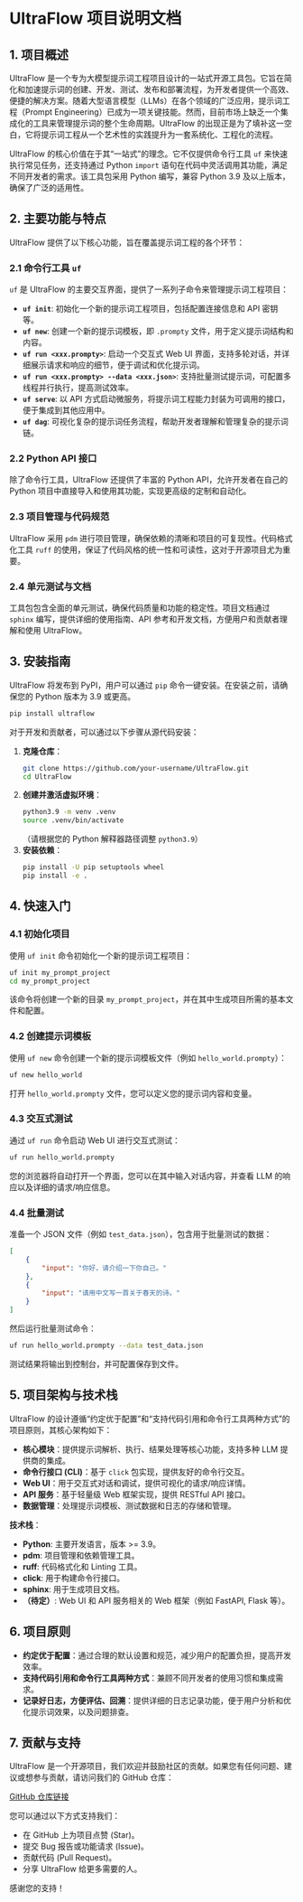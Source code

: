 # UltraFlow 项目说明文档

## 1. 项目概述

UltraFlow 是一个专为大模型提示词工程项目设计的一站式开源工具包。它旨在简化和加速提示词的创建、开发、测试、发布和部署流程，为开发者提供一个高效、便捷的解决方案。随着大型语言模型（LLMs）在各个领域的广泛应用，提示词工程（Prompt Engineering）已成为一项关键技能。然而，目前市场上缺乏一个集成化的工具来管理提示词的整个生命周期。UltraFlow 的出现正是为了填补这一空白，它将提示词工程从一个艺术性的实践提升为一套系统化、工程化的流程。

UltraFlow 的核心价值在于其“一站式”的理念。它不仅提供命令行工具 `uf` 来快速执行常见任务，还支持通过 Python `import` 语句在代码中灵活调用其功能，满足不同开发者的需求。该工具包采用 Python 编写，兼容 Python 3.9 及以上版本，确保了广泛的适用性。

## 2. 主要功能与特点

UltraFlow 提供了以下核心功能，旨在覆盖提示词工程的各个环节：

### 2.1 命令行工具 `uf`

`uf` 是 UltraFlow 的主要交互界面，提供了一系列子命令来管理提示词工程项目：

*   **`uf init`**: 初始化一个新的提示词工程项目，包括配置连接信息和 API 密钥等。
*   **`uf new`**: 创建一个新的提示词模板，即 `.prompty` 文件，用于定义提示词结构和内容。
*   **`uf run <xxx.prompty>`**: 启动一个交互式 Web UI 界面，支持多轮对话，并详细展示请求和响应的细节，便于调试和优化提示词。
*   **`uf run <xxx.prompty> --data <xxx.json>`**: 支持批量测试提示词，可配置多线程并行执行，提高测试效率。
*   **`uf serve`**: 以 API 方式启动微服务，将提示词工程能力封装为可调用的接口，便于集成到其他应用中。
*   **`uf dag`**: 可视化复杂的提示词任务流程，帮助开发者理解和管理复杂的提示词链。

### 2.2 Python API 接口

除了命令行工具，UltraFlow 还提供了丰富的 Python API，允许开发者在自己的 Python 项目中直接导入和使用其功能，实现更高级的定制和自动化。

### 2.3 项目管理与代码规范

UltraFlow 采用 `pdm` 进行项目管理，确保依赖的清晰和项目的可复现性。代码格式化工具 `ruff` 的使用，保证了代码风格的统一性和可读性，这对于开源项目尤为重要。

### 2.4 单元测试与文档

工具包包含全面的单元测试，确保代码质量和功能的稳定性。项目文档通过 `sphinx` 编写，提供详细的使用指南、API 参考和开发文档，方便用户和贡献者理解和使用 UltraFlow。

## 3. 安装指南

UltraFlow 将发布到 PyPI，用户可以通过 `pip` 命令一键安装。在安装之前，请确保您的 Python 版本为 3.9 或更高。

```bash
pip install ultraflow
```

对于开发和贡献者，可以通过以下步骤从源代码安装：

1.  **克隆仓库**：
    ```bash
    git clone https://github.com/your-username/UltraFlow.git
    cd UltraFlow
    ```
2.  **创建并激活虚拟环境**：
    ```bash
    python3.9 -m venv .venv
    source .venv/bin/activate
    ```
    （请根据您的 Python 解释器路径调整 `python3.9`）
3.  **安装依赖**：
    ```bash
    pip install -U pip setuptools wheel
    pip install -e .
    ```

## 4. 快速入门

### 4.1 初始化项目

使用 `uf init` 命令初始化一个新的提示词工程项目：

```bash
uf init my_prompt_project
cd my_prompt_project
```

该命令将创建一个新的目录 `my_prompt_project`，并在其中生成项目所需的基本文件和配置。

### 4.2 创建提示词模板

使用 `uf new` 命令创建一个新的提示词模板文件（例如 `hello_world.prompty`）：

```bash
uf new hello_world
```

打开 `hello_world.prompty` 文件，您可以定义您的提示词内容和变量。

### 4.3 交互式测试

通过 `uf run` 命令启动 Web UI 进行交互式测试：

```bash
uf run hello_world.prompty
```

您的浏览器将自动打开一个界面，您可以在其中输入对话内容，并查看 LLM 的响应以及详细的请求/响应信息。

### 4.4 批量测试

准备一个 JSON 文件（例如 `test_data.json`），包含用于批量测试的数据：

```json
[
    {
        "input": "你好，请介绍一下你自己。"
    },
    {
        "input": "请用中文写一首关于春天的诗。"
    }
]
```

然后运行批量测试命令：

```bash
uf run hello_world.prompty --data test_data.json
```

测试结果将输出到控制台，并可配置保存到文件。

## 5. 项目架构与技术栈

UltraFlow 的设计遵循“约定优于配置”和“支持代码引用和命令行工具两种方式”的项目原则，其核心架构如下：

*   **核心模块**：提供提示词解析、执行、结果处理等核心功能，支持多种 LLM 提供商的集成。
*   **命令行接口 (CLI)**：基于 `click` 包实现，提供友好的命令行交互。
*   **Web UI**：用于交互式对话和调试，提供可视化的请求/响应详情。
*   **API 服务**：基于轻量级 Web 框架实现，提供 RESTful API 接口。
*   **数据管理**：处理提示词模板、测试数据和日志的存储和管理。

**技术栈**：

*   **Python**: 主要开发语言，版本 >= 3.9。
*   **pdm**: 项目管理和依赖管理工具。
*   **ruff**: 代码格式化和 Linting 工具。
*   **click**: 用于构建命令行接口。
*   **sphinx**: 用于生成项目文档。
*   **（待定）**: Web UI 和 API 服务相关的 Web 框架（例如 FastAPI, Flask 等）。

## 6. 项目原则

*   **约定优于配置**：通过合理的默认设置和规范，减少用户的配置负担，提高开发效率。
*   **支持代码引用和命令行工具两种方式**：兼顾不同开发者的使用习惯和集成需求。
*   **记录好日志，方便评估、回溯**：提供详细的日志记录功能，便于用户分析和优化提示词效果，以及问题排查。

## 7. 贡献与支持

UltraFlow 是一个开源项目，我们欢迎并鼓励社区的贡献。如果您有任何问题、建议或想参与贡献，请访问我们的 GitHub 仓库：

[GitHub 仓库链接](https://github.com/your-username/UltraFlow)

您可以通过以下方式支持我们：

*   在 GitHub 上为项目点赞 (Star)。
*   提交 Bug 报告或功能请求 (Issue)。
*   贡献代码 (Pull Request)。
*   分享 UltraFlow 给更多需要的人。

感谢您的支持！
